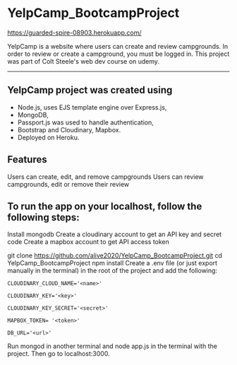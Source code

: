 # YelpCamp_BootcampProject
https://guarded-spire-08903.herokuapp.com/

YelpCamp is a website where users can create and review campgrounds. 
In order to review or create a campground, you must be logged in. 
This project was part of Colt Steele's web dev course on udemy.
___
## YelpCamp project was created using 
* Node.js, uses EJS template engine over Express.js, 
* MongoDB, 
* Passport.js was used to handle authentication,
* Bootstrap and Cloudinary, Mapbox. 
* Deployed on Heroku.

## Features
Users can create, edit, and remove campgrounds
Users can review campgrounds, edit or remove their review

## To run the app on your localhost, follow the following steps:

Install mongodb
Create a cloudinary account to get an API key and secret code
Create a mapbox account to get API access token

git clone https://github.com/alive2020/YelpCamp_BootcampProject.git
cd YelpCamp_BootcampProject
npm install
Create a .env file (or just export manually in the terminal) in the root of the project and add the following:

 `CLOUDINARY_CLOUD_NAME='<name>'`
 
 
 `CLOUDINARY_KEY='<key>'`
 
 
 `CLOUDINARY_KEY_SECRET='<secret>'`
 
 
 `MAPBOX_TOKEN= '<token>'`
 
 
 `DB_URL='<url>'`

Run mongod in another terminal and node app.js in the terminal with the project.
Then go to localhost:3000.
